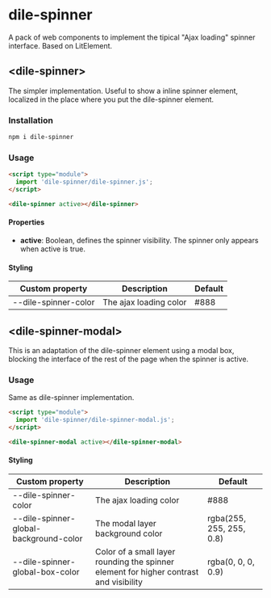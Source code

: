 # dile-spinner

A pack of web components to implement the tipical "Ajax loading" spinner interface. Based on LitElement.

## \<dile-spinner>

The simpler implementation. Useful to show a inline spinner element, localized in the place where you put the dile-spinner element.

### Installation
```bash
npm i dile-spinner
```

### Usage
```html
<script type="module">
  import 'dile-spinner/dile-spinner.js';
</script>

<dile-spinner active></dile-spinner>
```

#### Properties

- **active**: Boolean, defines the spinner visibility. The spinner only appears when active is true.

#### Styling

Custom property | Description | Default
----------------|-------------|---------
--dile-spinner-color | The ajax loading color | #888


## \<dile-spinner-modal>

This is an adaptation of the dile-spinner element using a modal box, blocking the interface of the rest of the page when the spinner is active.

### Usage

Same as dile-spinner implementation. 

```html
<script type="module">
  import 'dile-spinner/dile-spinner-modal.js';
</script>

<dile-spinner-modal active></dile-spinner-modal>
```

#### Styling

Custom property | Description | Default
----------------|-------------|---------
--dile-spinner-color | The ajax loading color | #888
--dile-spinner-global-background-color | The modal layer background color | rgba(255, 255, 255, 0.8)
--dile-spinner-global-box-color | Color of a small layer rounding the spinner element for higher contrast and visibility | rgba(0, 0, 0, 0.9)